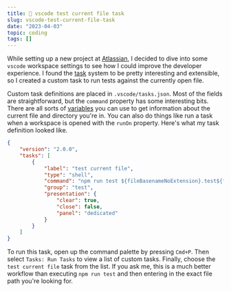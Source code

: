 ```yaml
---
title: 🧪 vscode test current file task
slug: vscode-test-current-file-task
date: "2023-04-03"
topic: coding
tags: []
---
```


While setting up a new project at [Atlassian][atlassian], I decided to dive into some `vscode` workspace settings to see how I could improve the developer experience. I found the [task][tasks] system to be pretty interesting and extensible, so I created a custom task to run tests against the currently open file.

Custom task definitions are placed in `.vscode/tasks.json`. Most of the fields are straightforward, but the `command` property has some interesting bits. There are all sorts of [variables][variables] you can use to get information about the current file and directory you're in. You can also do things like run a task when a workspace is opened with the `runOn` property. Here's what my task definition looked like.

```json
{
    "version": "2.0.0",
    "tasks": [
        {
            "label": "test current file",
            "type": "shell",
            "command": "npm run test ${fileBasenameNoExtension}.test${fileExtname}",
            "group": "test",
            "presentation": {
                "clear": true,
                "close": false,
                "panel": "dedicated"
            }
        }
    ]
}
```

To run this task, open up the command palette by pressing `Cmd+P`. Then select `Tasks: Run Tasks` to view a list of custom tasks. Finally, choose the `test current file` task from the list. If you ask me, this is a much better workflow than executing `npm run test` and then entering in the exact file path you're looking for.

[tasks]: https://code.visualstudio.com/docs/editor/tasks
[atlassian]: https://www.atlassian.com
[variables]: https://code.visualstudio.com/docs/editor/tasks#_variable-substitution
